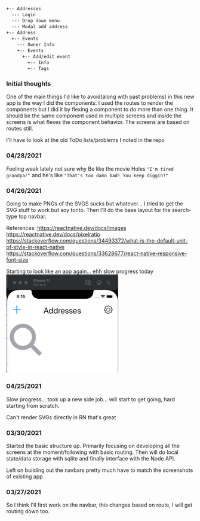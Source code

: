 ```
+-- Addresses
  --- Login
  --- Drop down menu
  --- Modal add address
+-- Address
  +-- Events
    --- Owner Info
    +-- Events
      +-- Add/edit event
        +-- Info
        +-- Tags
```

### Initial thoughts
One of the main things I'd like to avoid(along with past problems) in this new app is the way I did the components. I used the routes to render the components but I did it by flexing a component to do more than one thing. It should be the same component used in multiple screens and inside the screens is what flexes the component behavior. The screens are based on routes still.

I'll have to look at the old ToDo lists/problems I noted in the repo

### 04/28/2021
Feeling weak lately not sure why
Be like the movie Holes `"I'm tired grandpa!"` and he's like `"That's too damn bad! You keep diggin!"`

### 04/26/2021
Going to make PNGs of the SVGS sucks but whatever... I tried to get the SVG stuff to work but soy tonto.
Then I'll do the base layout for the search-type top navbar.

References:
https://reactnative.dev/docs/images
https://reactnative.dev/docs/pixelratio
https://stackoverflow.com/questions/34493372/what-is-the-default-unit-of-style-in-react-native
https://stackoverflow.com/questions/33628677/react-native-responsive-font-size

Starting to look like an app again... ehh slow progress today
<img src="./devlog-imgs/04-26-2021.png" alt="burnt" width="300px" />

### 04/25/2021
Slow progress... took up a new side job... will start to get going, hard starting from scratch.

Can't render SVGs directly in RN that's great

### 03/30/2021
Started the basic structure up. Primarily focusing on developing all the screens at the moment/following with basic routing. Then will do local state/data storage with sqlite and finally interface with the Node API.

Left on building out the navbars pretty much have to match the screenshots of existing app

### 03/27/2021

So I think I'll first work on the navbar, this changes based on route, I will get routing down too.
